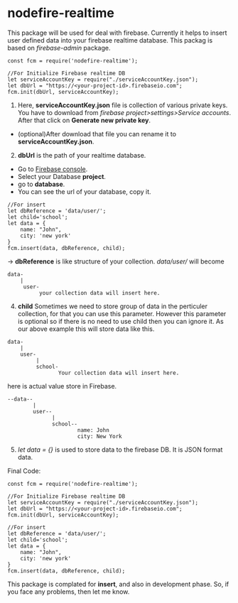# nodefire-realtime

This package will be used for deal with firebase. Currently it helps to insert user defined data into your firebase realtime database. This packag is based on *firebase-admin* package.

```
const fcm = require('nodefire-realtime');

//For Initialize Firebase realtime DB
let serviceAccountKey = require("./serviceAccountKey.json");
let dbUrl = "https://<your-project-id>.firebaseio.com";
fcm.init(dbUrl, serviceAccountKey);
```
1. Here, **serviceAccountKey.json** file is collection of various private keys. You have to download from *firebase project>settings>Service accounts*. After that click on __Generate new private key__. 
* (optional)After download that file you can rename it to __serviceAccountKey.json__.

2. __dbUrl__ is the path of your realtime database.
* Go to [Firebase console](https://console.firebase.google.com/). 
* Select your Database __project__.
* go to __database__.
* You can see the url of your database, copy it.

```
//For insert
let dbReference = 'data/user/';
let child='school';
let data = {
    name: "John",
    city: 'new york'
}
fcm.insert(data, dbReference, child);
```

-> __dbReference__ is like structure of your collection. *data/user/* will become 
```
data-
    |
     user-
          your collection data will insert here.
```

4. __child__ Sometimes we need to store group of data in the perticuler collection, for that you can use this parameter. However this parameter is optional so if there is no need to use child then you can ignore it. As our above example this will store data like this.
``` 
data-
    |
    user-
         |
         school-
                Your collection data will insert here. 
```
here is actual value store in Firebase.

```
--data--
        |
        user--
              |
              school--
                      name: John
                      city: New York
```
5. *let data = {}* is used to store data to the firebase DB. It is JSON format data.

Final Code:

```
const fcm = require('nodefire-realtime');

//For Initialize Firebase realtime DB
let serviceAccountKey = require("./serviceAccountKey.json");
let dbUrl = "https://<your-project-id>.firebaseio.com";
fcm.init(dbUrl, serviceAccountKey);

//For insert
let dbReference = 'data/user/';
let child='school';
let data = {
    name: "John",
    city: 'new york'
}
fcm.insert(data, dbReference, child);
```

This package is complated for __insert__, and also in development phase. So, if you face any problems, then let me know.